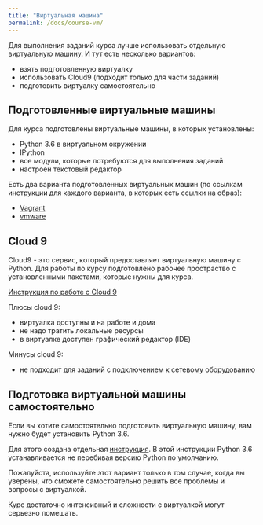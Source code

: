 ```yaml
---
title: "Виртуальная машина"
permalink: /docs/course-vm/
---
```


Для выполнения заданий курса лучше использовать отдельную виртуальную машину.
И тут есть несколько вариантов:
* взять подготовленную виртуалку
* использовать Cloud9 (подходит только для части заданий)
* подготовить виртуалку самостоятельно

## Подготовленные виртуальные машины

Для курса подготовлены виртуальные машины, в которых установлены:

* Python 3.6 в виртуальном окружении
* IPython
* все модули, которые потребуются для выполнения заданий
* настроен текстовый редактор

Есть два варианта подготовленных виртуальных машин (по ссылкам инструкции для каждого варианта, в которых есть ссылки на образ):

* [Vagrant](https://docs.google.com/document/d/1tIb8prINPM7uhyFxIhSSIF1-jckN_OWkKaO8zHQus9g/edit?usp=sharing)
* [vmware](https://drive.google.com/open?id=1r7Si9xTphdWp79sKxDhVk2zjWGggfy5Z6h8cKCLP5Cs)


## Cloud 9

Cloud9 - это сервис, который предоставляет виртуальную машину с Python.
Для работы по курсу подготовлено рабочее простраство с установленными пакетами, которые нужны для курса.

[Инструкция по работе с Cloud 9](https://pyneng.github.io/docs/cloud/)


Плюсы cloud 9:

* виртуалка доступны и на работе и дома
* не надо тратить локальные ресурсы
* в виртуалке доступен графический редактор (IDE)

Минусы cloud 9:

* не подходит для заданий с подключением к сетевому оборудованию


## Подготовка виртуальной машины самостоятельно

Если вы хотите самостоятельно подготовить виртуальную машину, вам нужно будет установить Python 3.6.

Для этого создана отдельная [инструкция](https://pyneng.github.io/docs/python-3-6/).
В этой инструкции Python 3.6 устанавливается не перебивая версию Python по умолчанию.

Пожалуйста, используйте этот вариант только в том случае, когда вы уверены, что сможете самостоятельно решить все проблемы и вопросы с виртуалкой.

Курс достаточно интенсивный и сложности с виртуалкой могут серьезно помешать.

